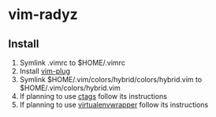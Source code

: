 vim-radyz
=========

## Install

1. Symlink .vimrc to $HOME/.vimrc
2. Install [vim-plug](https://github.com/junegunn/vim-plug)
3. Symlink $HOME/.vim/colors/hybrid/colors/hybrid.vim to $HOME/.vim/colors/hybrid.vim
4. If planning to use [ctags](http://ctags.sourceforge.net) follow its instructions
5. If planning to use [virtualenvwrapper](http://virtualenvwrapper.readthedocs.org/en/latest/) follow its instructions
